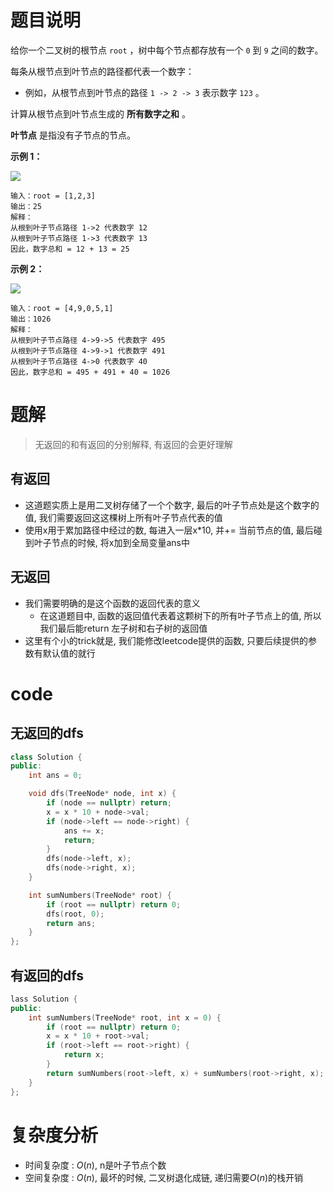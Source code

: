 # 题目说明

给你一个二叉树的根节点 `root` ，树中每个节点都存放有一个 `0` 到 `9` 之间的数字。

每条从根节点到叶节点的路径都代表一个数字：

- 例如，从根节点到叶节点的路径 `1 -> 2 -> 3` 表示数字 `123` 。

计算从根节点到叶节点生成的 **所有数字之和** 。

**叶节点** 是指没有子节点的节点。

**示例 1：**

![](https://assets.leetcode.com/uploads/2021/02/19/num1tree.jpg)

```
输入：root = [1,2,3]
输出：25
解释：
从根到叶子节点路径 1->2 代表数字 12
从根到叶子节点路径 1->3 代表数字 13
因此，数字总和 = 12 + 13 = 25
```

**示例 2：**

![](https://assets.leetcode.com/uploads/2021/02/19/num2tree.jpg)

```
输入：root = [4,9,0,5,1]
输出：1026
解释：
从根到叶子节点路径 4->9->5 代表数字 495
从根到叶子节点路径 4->9->1 代表数字 491
从根到叶子节点路径 4->0 代表数字 40
因此，数字总和 = 495 + 491 + 40 = 1026
```

# 题解

> 无返回的和有返回的分别解释, 有返回的会更好理解

## 有返回

- 这道题实质上是用二叉树存储了一个个数字, 最后的叶子节点处是这个数字的值, 我们需要返回这这棵树上所有叶子节点代表的值
- 使用x用于累加路径中经过的数, 每进入一层x\*10, 并+= 当前节点的值, 最后碰到叶子节点的时候, 将x加到全局变量ans中

## 无返回

- 我们需要明确的是这个函数的返回代表的意义
    - 在这道题目中, 函数的返回值代表着这颗树下的所有叶子节点上的值, 所以我们最后能return 左子树和右子树的返回值
- 这里有个小的trick就是, 我们能修改leetcode提供的函数, 只要后续提供的参数有默认值的就行
# code

## 无返回的dfs

```cpp
class Solution {
public:
    int ans = 0;

    void dfs(TreeNode* node, int x) {
        if (node == nullptr) return;
        x = x * 10 + node->val;
        if (node->left == node->right) {
            ans += x;
            return;
        } 
        dfs(node->left, x);
        dfs(node->right, x);
    }

    int sumNumbers(TreeNode* root) {
        if (root == nullptr) return 0;
        dfs(root, 0);
        return ans;
    }
};
```

## 有返回的dfs

```cpp
lass Solution {
public:
    int sumNumbers(TreeNode* root, int x = 0) {
        if (root == nullptr) return 0;
        x = x * 10 + root->val;
        if (root->left == root->right) {
            return x;
        }
        return sumNumbers(root->left, x) + sumNumbers(root->right, x);
    }
};
```
# 复杂度分析

- 时间复杂度 : $O(n)$, n是叶子节点个数
- 空间复杂度 : $O(n)$, 最坏的时候, 二叉树退化成链, 递归需要$O(n)$的栈开销

